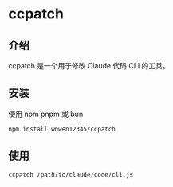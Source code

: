 # ccpatch

## 介绍

ccpatch 是一个用于修改 Claude 代码 CLI 的工具。

## 安装

使用 npm pnpm 或 bun

```bash
npm install wnwen12345/ccpatch
```

## 使用

```bash
ccpatch /path/to/claude/code/cli.js
```
